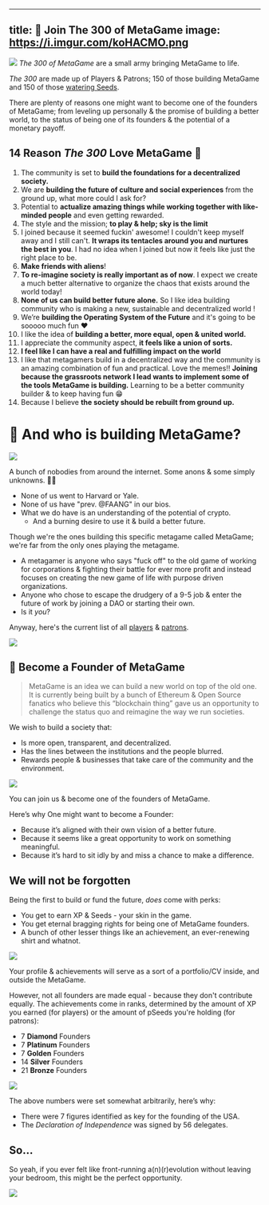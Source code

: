 
---
title: 💪 Join The 300 of MetaGame
image: https://i.imgur.com/koHACMO.png
---

![](https://i.imgur.com/koHACMO.png)
_The 300 of MetaGame_ are a small army bringing MetaGame to life. 

*The 300* are made up of Players & Patrons; 150 of those building MetaGame and 150 of those [watering Seeds](https://metagame.wtf/seeds).

There are plenty of reasons one might want to become one of the founders of MetaGame; from leveling up personally & the promise of building a better world, to the status of being one of its founders & the potential of a monetary payoff.

## **14 Reason** _**The 300**_ **Love MetaGame 🥰**

1.  The community is set to **build the foundations for a decentralized society.**
2. We are **building the future of culture and social experiences** from the ground up, what more could I ask for?
3.  Potential to **actualize amazing things while working together with like-minded people** and even getting rewarded.
4.  The style and the mission; **to play & help; sky is the limit**
5.  I joined because it seemed fuckin' awesome! I couldn't keep myself away and I still can't. **It wraps its tentacles around you and nurtures the best in you**. I had no idea when I joined but now it feels like just the right place to be.
6.  **Make friends with aliens**!
7.  **To re-imagine society is really important as of now**. I expect we create a much better alternative to organize the chaos that exists around the world today!
8.  **None of us can build better future alone.** So I like idea building community who is making a new, sustainable and decentralized world !
9.  We’re **building the Operating System of the Future** and it's going to be sooooo much fun ❤️
10.  I like the idea of **building a better, more equal, open & united world.**
11.  I appreciate the community aspect, **it feels like a union of sorts.**
12.  **I feel like I can have a real and fulfilling impact on the world**
13.  I like that metagamers build in a decentralized way and the community is an amazing combination of fun and practical. Love the memes!! **Joining because the grassroots network I lead wants to implement some of the tools MetaGame is building.** Learning to be a better community builder & to keep having fun 😁
14.  Because I believe **the society should be rebuilt from ground up.**

# 🤔 And who is building MetaGame?

![](https://cdn.substack.com/image/fetch/w_1456,c_limit,f_auto,q_auto:good,fl_progressive:steep/https%3A%2F%2Fbucketeer-e05bbc84-baa3-437e-9518-adb32be77984.s3.amazonaws.com%2Fpublic%2Fimages%2Facd71053-dd87-4dd7-aa8e-84778a18e49a_500x657.jpeg)

A bunch of nobodies from around the internet. Some anons & some simply unknowns. 🤷‍♂️

-   None of us went to Harvard or Yale.
-   None of us have "prev. @FAANG" in our bios.
-   What we do have is an understanding of the potential of crypto.
     -  And a burning desire to use it & build a better future.

Though we're the ones building this specific metagame called MetaGame; we're far from the only ones playing the metagame.

- A metagamer is anyone who says "fuck off" to the old game of working for corporations & fighting their battle for ever more profit and instead focuses on creating the new game of life with purpose driven organizations.
- Anyone who chose to escape the drudgery of a 9-5 job & enter the future of work by joining a DAO or starting their own.
- Is it *you*?

Anyway, here's the current list of all [players](https://my.metagame.wtf/players) & [patrons](https://my.metagame.wtf/patrons).

![](https://cdn.substack.com/image/fetch/w_1456,c_limit,f_auto,q_auto:good,fl_lossy/https%3A%2F%2Fbucketeer-e05bbc84-baa3-437e-9518-adb32be77984.s3.amazonaws.com%2Fpublic%2Fimages%2F3324cfa3-bae5-43e3-adf9-9bd9101a6cfb_480x360.gif)

## 👑 Become a Founder of MetaGame

>MetaGame is an idea we can build a new world on top of the old one.
It is currently being built by a bunch of Ethereum & Open Source fanatics who believe this “blockchain thing” gave us an opportunity to challenge the status quo and reimagine the way we run societies.

We wish to build a society that:

-   Is more open, transparent, and decentralized.
-   Has the lines between the institutions and the people blurred.
-   Rewards people & businesses that take care of the community and the environment.

[![](https://cdn.substack.com/image/fetch/w_1456,c_limit,f_auto,q_auto:good/https%3A%2F%2Fbucketeer-e05bbc84-baa3-437e-9518-adb32be77984.s3.amazonaws.com%2Fpublic%2Fimages%2Fea63f8c4-399f-4668-a0c8-a47f3756dc0a_873x489.png)](https://cdn.substack.com/image/fetch/c_limit,f_auto,q_auto:good/https%3A%2F%2Fbucketeer-e05bbc84-baa3-437e-9518-adb32be77984.s3.amazonaws.com%2Fpublic%2Fimages%2Fea63f8c4-399f-4668-a0c8-a47f3756dc0a_873x489.png)

You can join us & become one of the founders of MetaGame.

Here’s why One might want to become a Founder:

- Because it’s aligned with their own vision of a better future.
- Because it seems like a great opportunity to work on something meaningful.
- Because it’s hard to sit idly by and miss a chance to make a difference.


## **We will not be forgotten**
Being the first to build or fund the future, _does_ come with perks:

-   You get to earn XP & Seeds - your skin in the game.
-   You get eternal bragging rights for being one of MetaGame founders.
- A bunch of other lesser things like an achievement, an ever-renewing shirt and whatnot.

[![](https://cdn.substack.com/image/fetch/w_1456,c_limit,f_auto,q_auto:good/https%3A%2F%2Fbucketeer-e05bbc84-baa3-437e-9518-adb32be77984.s3.amazonaws.com%2Fpublic%2Fimages%2F65783501-3028-469f-9c56-006f65a8ac99_423x651.png)](https://cdn.substack.com/image/fetch/c_limit,f_auto,q_auto:good/https%3A%2F%2Fbucketeer-e05bbc84-baa3-437e-9518-adb32be77984.s3.amazonaws.com%2Fpublic%2Fimages%2F65783501-3028-469f-9c56-006f65a8ac99_423x651.png)

Your profile & achievements will serve as a sort of a portfolio/CV inside, and outside the MetaGame.

However, not all founders are made equal - because they don't contribute equally.
The achievements come in ranks, determined by the amount of XP you earned (for players) or the amount of pSeeds you're holding (for patrons):

-   7 **Diamond** Founders
-   7 **Platinum** Founders
-   7 **Golden** Founders
-   14 **Silver** Founders
-   21 **Bronze** Founders


[![](https://cdn.substack.com/image/fetch/w_1456,c_limit,f_auto,q_auto:good/https%3A%2F%2Fbucketeer-e05bbc84-baa3-437e-9518-adb32be77984.s3.amazonaws.com%2Fpublic%2Fimages%2F0ba3f285-bb4a-40be-be21-ec77637f9a86_637x197.png)](https://cdn.substack.com/image/fetch/c_limit,f_auto,q_auto:good/https%3A%2F%2Fbucketeer-e05bbc84-baa3-437e-9518-adb32be77984.s3.amazonaws.com%2Fpublic%2Fimages%2F0ba3f285-bb4a-40be-be21-ec77637f9a86_637x197.png)

The above numbers were set somewhat arbitrarily, here’s why:

-   There were 7 figures identified as key for the founding of the USA.
-   The _Declaration of Independence_ was signed by 56 delegates.

## So…
So yeah, if you ever felt like front-running a(n)(r)evolution without leaving your bedroom, this might be the perfect opportunity.

[![](https://cdn.substack.com/image/fetch/w_1456,c_limit,f_auto,q_auto:good/https%3A%2F%2Fbucketeer-e05bbc84-baa3-437e-9518-adb32be77984.s3.amazonaws.com%2Fpublic%2Fimages%2Feb85696f-5f58-4c67-9e67-f9132c5ce6bc_881x610.png)](https://cdn.substack.com/image/fetch/c_limit,f_auto,q_auto:good/https%3A%2F%2Fbucketeer-e05bbc84-baa3-437e-9518-adb32be77984.s3.amazonaws.com%2Fpublic%2Fimages%2Feb85696f-5f58-4c67-9e67-f9132c5ce6bc_881x610.png)

